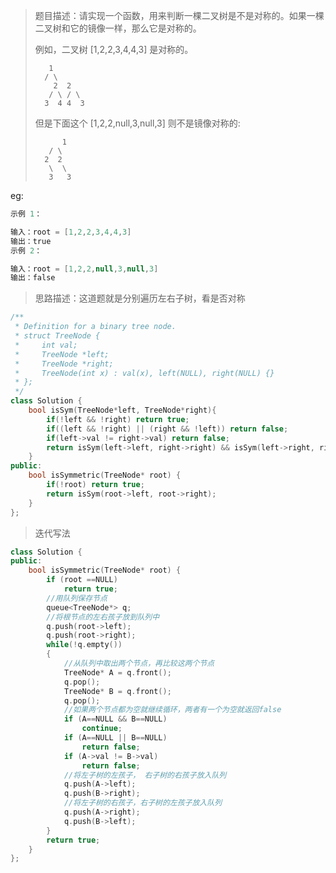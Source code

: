 > 题目描述：请实现一个函数，用来判断一棵二叉树是不是对称的。如果一棵二叉树和它的镜像一样，那么它是对称的。
>
> 例如，二叉树 [1,2,2,3,4,4,3] 是对称的。
>
> ```
>  	 1   
>  	/ \  
>     2  2 
>    / \ / \ 
>   3  4 4  3
> ```
>
>  但是下面这个 [1,2,2,null,3,null,3] 则不是镜像对称的:
>
> ```
>   	1   
>    / \ 
>   2  2   
>    \  \ 
>    3   3
> ```

eg:

```java
示例 1：

输入：root = [1,2,2,3,4,4,3]
输出：true
示例 2：

输入：root = [1,2,2,null,3,null,3]
输出：false
```

> 思路描述：这道题就是分别遍历左右子树，看是否对称
>

```C++
/**
 * Definition for a binary tree node.
 * struct TreeNode {
 *     int val;
 *     TreeNode *left;
 *     TreeNode *right;
 *     TreeNode(int x) : val(x), left(NULL), right(NULL) {}
 * };
 */
class Solution {
    bool isSym(TreeNode*left, TreeNode*right){
        if(!left && !right) return true;
        if((left && !right) || (right && !left)) return false;
        if(left->val != right->val) return false;
        return isSym(left->left, right->right) && isSym(left->right, right->left);
    }
public:
    bool isSymmetric(TreeNode* root) {
        if(!root) return true;
        return isSym(root->left, root->right);        
    }
};
```

> 迭代写法

```C++
class Solution {
public:
    bool isSymmetric(TreeNode* root) {
        if (root ==NULL)
            return true;
        //用队列保存节点
        queue<TreeNode*> q;
        //将根节点的左右孩子放到队列中
        q.push(root->left);
        q.push(root->right);
        while(!q.empty())
        {
            //从队列中取出两个节点，再比较这两个节点
            TreeNode* A = q.front();
            q.pop();
            TreeNode* B = q.front();
            q.pop();
            //如果两个节点都为空就继续循环，两者有一个为空就返回false
            if (A==NULL && B==NULL)
                continue;
            if (A==NULL || B==NULL)
                return false;
            if (A->val != B->val)
                return false;
            //将左子树的左孩子， 右子树的右孩子放入队列
            q.push(A->left);
            q.push(B->right);
            //将左子树的右孩子，右子树的左孩子放入队列
            q.push(A->right);
            q.push(B->left);
        }
        return true;
    }
};
```

